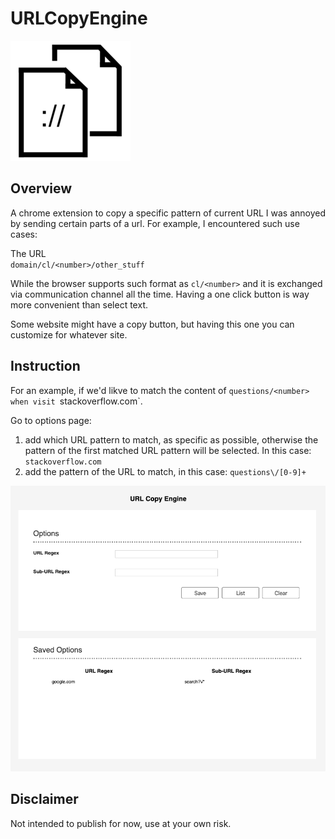 # URLCopyEngine
<img src="copy-icon-192x192.png">


## Overview
A chrome extension to copy a specific pattern of current URL
I was annoyed by sending certain parts of a url.
For example, I encountered such use cases:

The URL  
`domain/cl/<number>/other_stuff`

While the browser supports such format as `cl/<number>` and it is exchanged via communication channel all the time. 
Having a one click button is way more convenient than select text.

Some website might have a copy button, but having this one you can customize for whatever site.

## Instruction
For an example, if we'd likve to match the content of `questions/<number> when visit `stackoverflow.com`.

Go to options page:
1. add which URL pattern to match, as specific as possible, otherwise the pattern of the first matched URL pattern will be selected. In this case: `stackoverflow.com`
2. add the pattern of the URL to match, in this case: `questions\/[0-9]+`

<img src="assets/img/options_page.png">


## Disclaimer
Not intended to publish for now, use at your own risk.
